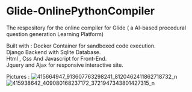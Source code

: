 # Glide-OnlinePythonCompiler
The respository for the online compiler for Glide ( a AI-based procedural question generation Learning Platform)

Built with :
Docker Container for sandboxed code execution.    
Django Backend with Sqlite Database.    
Html , Css And Javascript for Front-End.    
Jquery and Ajax for responsive interactive site. 


Pictures :
![415664947_913607763298241_8120462411862718732_n](https://github.com/Rahulthesun/Glide-OnlinePythonCompiler/assets/115390877/97afe550-e3e5-4813-be3f-d00d39846bbe)
![415938642_409080168237172_3721947343801427315_n](https://github.com/Rahulthesun/Glide-OnlinePythonCompiler/assets/115390877/5b5dfd0d-d903-42ed-bf56-88278391e58f)
